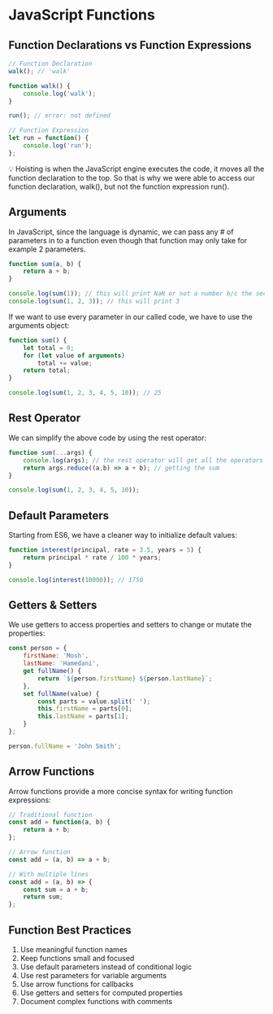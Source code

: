 # JavaScript Functions

## Function Declarations vs Function Expressions

```javascript
// Function Declaration
walk(); // 'walk'

function walk() {
    console.log('walk');
}

run(); // error: not defined

// Function Expression
let run = function() {
    console.log('run');
};
```

<aside>
💡 Hoisting is when the JavaScript engine executes the code, it moves all the function declaration to the top. So that is why we were able to access our function declaration, walk(), but not the function expression run().
</aside>

## Arguments

In JavaScript, since the language is dynamic, we can pass any # of parameters in to a function even though that function may only take for example 2 parameters.

```javascript
function sum(a, b) {
    return a + b;
}

console.log(sum(1)); // this will print NaN or not a number b/c the second parameter will automatically be initalized to undefined
console.log(sum(1, 2, 3)); // this will print 3
```

If we want to use every parameter in our called code, we have to use the arguments object:

```javascript
function sum() {
    let total = 0;
    for (let value of arguments)
        total += value;
    return total;
}

console.log(sum(1, 2, 3, 4, 5, 10)); // 25
```

## Rest Operator

We can simplify the above code by using the rest operator:

```javascript
function sum(...args) { 
    console.log(args); // the rest operator will get all the operators and put them in an array
    return args.reduce((a,b) => a + b); // getting the sum
}

console.log(sum(1, 2, 3, 4, 5, 10));
```

## Default Parameters

Starting from ES6, we have a cleaner way to initialize default values:

```javascript
function interest(principal, rate = 3.5, years = 5) {
    return principal * rate / 100 * years;
}

console.log(interest(10000)); // 1750
```

## Getters & Setters

We use getters to access properties and setters to change or mutate the properties:

```javascript
const person = {
    firstName: 'Mosh',
    lastName: 'Hamedani',
    get fullName() {
        return `${person.firstName} ${person.lastName}`;
    },
    set fullName(value) {
        const parts = value.split(' ');
        this.firstName = parts[0];
        this.lastName = parts[1];
    }
};

person.fullName = 'John Smith';
```

## Arrow Functions

Arrow functions provide a more concise syntax for writing function expressions:

```javascript
// Traditional function
const add = function(a, b) {
    return a + b;
};

// Arrow function
const add = (a, b) => a + b;

// With multiple lines
const add = (a, b) => {
    const sum = a + b;
    return sum;
};
```

## Function Best Practices

1. Use meaningful function names
2. Keep functions small and focused
3. Use default parameters instead of conditional logic
4. Use rest parameters for variable arguments
5. Use arrow functions for callbacks
6. Use getters and setters for computed properties
7. Document complex functions with comments 